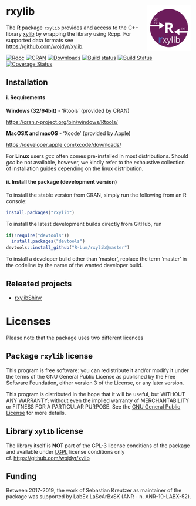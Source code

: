 




<!-- README.md was auto-generated by README.Rmd. Please DO NOT edit by hand!-->

# rxylib <img width=120px src="man/figures/rxylib.svg" align="right" />

The **R** package `rxylib` provides and access to the C++ library
[xylib](http://xylib.sourceforge.net) by wrapping the library using
Rcpp. For supported data formats see <https://github.com/wojdyr/xylib>.

[![Rdoc](http://www.rdocumentation.org/badges/version/rxylib)](http://www.rdocumentation.org/packages/rxylib)
[![CRAN](http://www.r-pkg.org/badges/version/rxylib)](https://CRAN.R-project.org/package=rxylib)
[![Downloads](http://cranlogs.r-pkg.org/badges/grand-total/rxylib)](http://www.r-pkg.org/pkg/rxylib)
[![Build
status](https://ci.appveyor.com/api/projects/status/7mmfpmo23k3iaq57/branch/master?svg=true)](https://ci.appveyor.com/project/RLumSK/rxylib/branch/master)
[![Build
Status](https://travis-ci.org/R-Lum/rxylib.svg?branch=master)](https://travis-ci.org/R-Lum/rxylib)
[![Coverage
Status](https://img.shields.io/codecov/c/github/R-Lum/rxylib.svg)](https://codecov.io/github/R-Lum/rxylib?branch=master)

## Installation

#### i. Requirements

**Windows (32/64bit)** - ‘Rtools’ (provided by CRAN)

<https://cran.r-project.org/bin/windows/Rtools/>

**MacOSX and macOS** - ‘Xcode’ (provided by Apple)

<https://developer.apple.com/xcode/downloads/>

For **Linux** users *gcc* often comes pre-installed in most
distributions. Should *gcc* be not available, however, we kindly refer
to the exhaustive collection of installation guides depending on the
linux distribution.

#### ii. Install the package (development version)

To install the stable version from CRAN, simply run the following from
an R console:

``` r
install.packages("rxylib")
```

To install the latest development builds directly from GitHub, run

``` r
if(!require("devtools"))
  install.packages("devtools")
devtools::install_github("R-Lum/rxylib@master")
```

To install a developer build other than ‘master’, replace the term
‘master’ in the codeline by the name of the wanted developer build.

## Releated projects

  - [rxylibShiny](https://github.com/JohannesFriedrich/rxylibShiny)

# Licenses

Please note that the package uses two different licences

## Package `rxylib` license

This program is free software: you can redistribute it and/or modify it
under the terms of the GNU General Public License as published by the
Free Software Foundation, either version 3 of the License, or any later
version.

This program is distributed in the hope that it will be useful, but
WITHOUT ANY WARRANTY; without even the implied warranty of
MERCHANTABILITY or FITNESS FOR A PARTICULAR PURPOSE. See the [GNU
General Public
License](https://github.com/R-Lum/rxylib/blob/master/LICENSE) for more
details.

## Library `xylib` license

The library itself is **NOT** part of the GPL-3 license conditions of
the package and available under
[LGPL](https://github.com/wojdyr/xylib/blob/master/COPYING) license
conditions only cf. <https://github.com/wojdyr/xylib>

## <span class="glyphicon glyphicon-euro"></span> Funding

Between 2017-2019, the work of Sebastian Kreutzer as maintainer of the
package was supported by LabEx LaScArBxSK (ANR - n. ANR-10-LABX-52).
